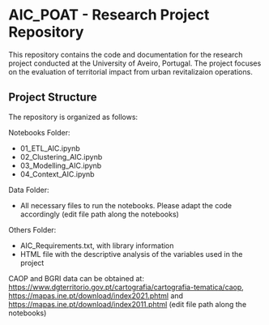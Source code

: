 # AIC_POAT - Research Project Repository

This repository contains the code and documentation for the research project conducted at the University of Aveiro, Portugal. The project focuses on the evaluation of territorial impact from urban revitalizaion operations.

## Project Structure

The repository is organized as follows:

  Notebooks Folder:
  - 01_ETL_AIC.ipynb
  - 02_Clustering_AIC.ipynb
  - 03_Modelling_AIC.ipynb
  - 04_Context_AIC.ipynb

  Data Folder:
  - All necessary files to run the notebooks. Please adapt the code accordingly (edit file path along the notebooks)

  Others Folder:
  - AIC_Requirements.txt, with library information
  - HTML file with the descriptive analysis of the variables used in the project

CAOP and BGRI data can be obtained at: https://www.dgterritorio.gov.pt/cartografia/cartografia-tematica/caop, https://mapas.ine.pt/download/index2021.phtml and               https://mapas.ine.pt/download/index2011.phtml (edit file path along the notebooks)


